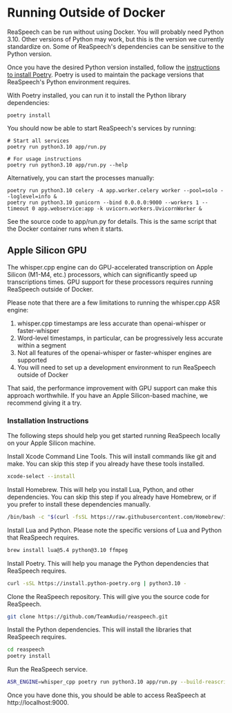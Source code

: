 # Running Outside of Docker

ReaSpeech can be run without using Docker. You will probably need Python 3.10. Other versions of Python may work, but this is the version we currently standardize on. Some of ReaSpeech's dependencies can be sensitive to the Python version.

Once you have the desired Python version installed, follow the [instructions to install Poetry](https://python-poetry.org/docs/#installation). Poetry is used to maintain the package versions that ReaSpeech's Python environment requires.

With Poetry installed, you can run it to install the Python library dependencies:

```
poetry install
```

You should now be able to start ReaSpeech's services by running:

```
# Start all services
poetry run python3.10 app/run.py

# For usage instructions
poetry run python3.10 app/run.py --help
```

Alternatively, you can start the processes manually:

```
poetry run python3.10 celery -A app.worker.celery worker --pool=solo --loglevel=info &
poetry run python3.10 gunicorn --bind 0.0.0.0:9000 --workers 1 --timeout 0 app.webservice:app -k uvicorn.workers.UvicornWorker &
```

See the source code to app/run.py for details. This is the same script that the Docker container runs when it starts.

## Apple Silicon GPU

The whisper.cpp engine can do GPU-accelerated transcription on Apple Silicon (M1-M4, etc.) processors, which can significantly speed up transcriptions times. GPU support for these processors requires running ReaSpeech outside of Docker.

Please note that there are a few limitations to running the whisper.cpp ASR engine:

1. whisper.cpp timestamps are less accurate than openai-whisper or faster-whisper
2. Word-level timestamps, in particular, can be progressively less accurate within a segment
3. Not all features of the openai-whisper or faster-whisper engines are supported
4. You will need to set up a development environment to run ReaSpeech outside of Docker

That said, the performance improvement with GPU support can make this approach worthwhile. If you have an Apple Silicon-based machine, we recommend giving it a try.

### Installation Instructions

The following steps should help you get started running ReaSpeech locally on your Apple Silicon machine.

Install Xcode Command Line Tools. This will install commands like git and make. You can skip this step if you already have these tools installed.
```bash
xcode-select --install
```

Install Homebrew. This will help you install Lua, Python, and other dependencies. You can skip this step if you already have Homebrew, or if you prefer to install these dependencies manually.
```bash
/bin/bash -c "$(curl -fsSL https://raw.githubusercontent.com/Homebrew/install/HEAD/install.sh)"
```

Install Lua and Python. Please note the specific versions of Lua and Python that ReaSpeech requires.
```bash
brew install lua@5.4 python@3.10 ffmpeg
```

Install Poetry. This will help you manage the Python dependencies that ReaSpeech requires.
```bash
curl -sSL https://install.python-poetry.org | python3.10 -
```

Clone the ReaSpeech repository. This will give you the source code for ReaSpeech.
```bash
git clone https://github.com/TeamAudio/reaspeech.git
```

Install the Python dependencies. This will install the libraries that ReaSpeech requires.
```bash
cd reaspeech
poetry install
```

Run the ReaSpeech service.
```bash
ASR_ENGINE=whisper_cpp poetry run python3.10 app/run.py --build-reascripts
```

Once you have done this, you should be able to access ReaSpeech at http://localhost:9000.
